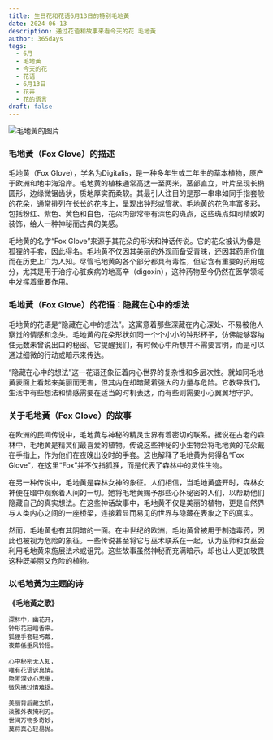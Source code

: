 ```yaml
---
title: 生日花和花语6月13日的特别毛地黃
date: 2024-06-13
description: 通过花语和故事来看今天的花 毛地黃
author: 365days
tags:
  - 6月
  - 毛地黃
  - 今天的花
  - 花语
  - 6月13日
  - 花卉
  - 花的语言
draft: false
---
```


![毛地黃的图片](https://cdn.pixabay.com/photo/2022/07/29/02/38/flowers-7350909_960_720.jpg#center#center)


### 毛地黃（Fox Glove）的描述

毛地黄（Fox Glove），学名为Digitalis，是一种多年生或二年生的草本植物，原产于欧洲和地中海沿岸。毛地黄的植株通常高达一至两米，茎部直立，叶片呈现长椭圆形，边缘微锯齿状，质地厚实而柔软。其最引人注目的是那一串串如同手指套般的花朵，通常排列在长长的花序上，呈现出钟形或管状。毛地黄的花色丰富多彩，包括粉红、紫色、黄色和白色，花朵内部常带有深色的斑点，这些斑点如同精致的装饰，给人一种神秘而古典的美感。

毛地黄的名字“Fox Glove”来源于其花朵的形状和神话传说。它的花朵被认为像是狐狸的手套，因此得名。毛地黄不仅因其美丽的外观而备受青睐，还因其药用价值而在历史上广为人知。尽管毛地黄的各个部分都具有毒性，但它含有重要的药用成分，尤其是用于治疗心脏疾病的地高辛（digoxin），这种药物至今仍然在医学领域中发挥着重要作用。

### 毛地黃（Fox Glove）的花语：隐藏在心中的想法

毛地黄的花语是“隐藏在心中的想法”。这寓意着那些深藏在内心深处、不易被他人察觉的情感和念头。毛地黄的花朵形状如同一个个小小的钟形杯子，仿佛能够容纳住无数未曾说出口的秘密。它提醒我们，有时候心中所想并不需要言明，而是可以通过细微的行动或暗示来传达。

“隐藏在心中的想法”这一花语还象征着内心世界的复杂性和多层次性。就如同毛地黄表面上看起来美丽而无害，但其内在却暗藏着强大的力量与危险。它教导我们，生活中有些想法和情感需要在适当的时机表达，而有些则需要小心翼翼地守护。

### 关于毛地黃（Fox Glove）的故事

在欧洲的民间传说中，毛地黄与神秘的精灵世界有着密切的联系。据说在古老的森林中，毛地黄是精灵们最喜爱的植物。传说这些神秘的小生物会将毛地黄的花朵戴在手指上，作为他们在夜晚出没时的手套。这也解释了毛地黄为何得名“Fox Glove”，在这里“Fox”并不仅指狐狸，而是代表了森林中的灵性生物。

在另一种传说中，毛地黄是森林女神的象征。人们相信，当毛地黄盛开时，森林女神便在暗中观察着人间的一切。她将毛地黄赐予那些心怀秘密的人们，以帮助他们隐藏自己的真实想法。在这些神话故事中，毛地黄不仅是美丽的植物，更是自然界与人类内心之间的一座桥梁，连接着显而易见的世界与隐藏在表象之下的真实。

然而，毛地黄也有其阴暗的一面。在中世纪的欧洲，毛地黄曾被用于制造毒药，因此也被视为危险的象征。一些传说甚至将它与巫术联系在一起，认为巫师和女巫会利用毛地黄来施展法术或诅咒。这些故事虽然神秘而充满暗示，却也让人更加敬畏这种既美丽又危险的植物。

### 以毛地黃为主题的诗

**《毛地黃之歌》**

	深林中，幽花开，  
	钟形花冠暗香来。  
	狐狸手套轻巧戴，  
	夜幕低垂风铃摇。
	
	心中秘密无人知，  
	唯有花语诉真情。  
	隐匿深处心思重，  
	微风拂过情难捉。
	
	美丽背后藏玄机，  
	淡雅外表掩利刃。  
	世间万物多奇妙，  
	莫将真心轻易抛。
